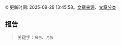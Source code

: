 :alarm_clock: 更新时间: 2025-09-29 13:45:58。[文章来源](/README.md)、[文章分类](/TAGS.md)

## 报告


> 关键字：`报告`、`月报`




